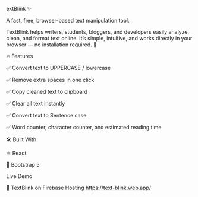 extBlink ✨

A fast, free, browser-based text manipulation tool.

TextBlink helps writers, students, bloggers, and developers easily analyze, clean, and format text online.
It’s simple, intuitive, and works directly in your browser — no installation required. 🚀

🔥 Features

✅ Convert text to UPPERCASE / lowercase

✅ Remove extra spaces in one click

✅ Copy cleaned text to clipboard

✅ Clear all text instantly

✅ Convert text to Sentence case

✅ Word counter, character counter, and estimated reading time

🛠️ Built With

⚛️ React

🎨 Bootstrap 5


Live Demo

🔗 TextBlink on Firebase Hosting 
https://text-blink.web.app/